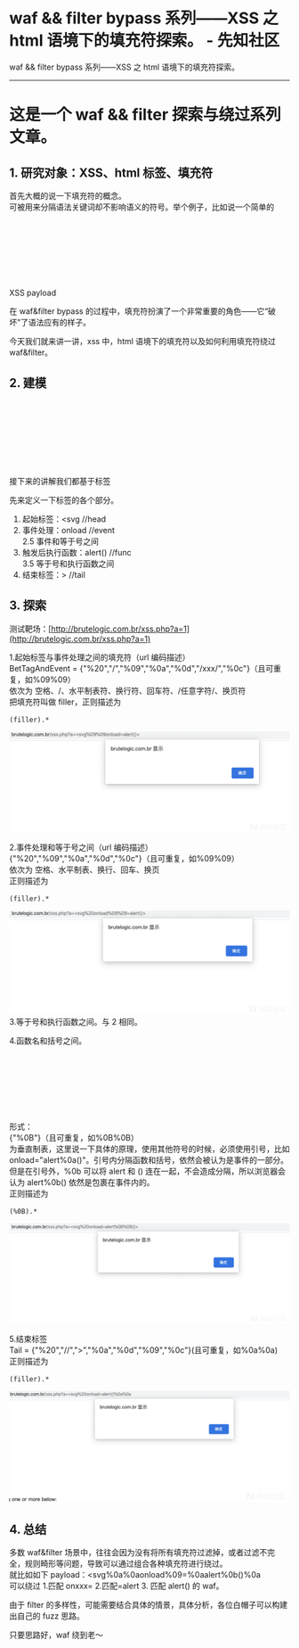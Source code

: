 

# waf && filter bypass 系列——XSS 之 html 语境下的填充符探索。 - 先知社区

waf && filter bypass 系列——XSS 之 html 语境下的填充符探索。

- - -

# 这是一个 waf && filter 探索与绕过系列文章。

## 1\. 研究对象：XSS、html 标签、填充符

首先大概的说一下填充符的概念。  
可被用来分隔语法关键词却不影响语义的符号。举个例子，比如说一个简单的 XSS payload <svg onload=alert()>。我们可以用/来代替 svg 和 onload 之间的空格，且不会影响 html 的解析。我们就说，/是一个填充符。

在 waf&filter bypass 的过程中，填充符扮演了一个非常重要的角色——它“破坏”了语法应有的样子。

今天我们就来讲一讲，xss 中，html 语境下的填充符以及如何利用填充符绕过 waf&filter。

## 2\. 建模

接下来的讲解我们都基于标签<svg onload=alert()>进行说明。

先来定义一下标签的各个部分。

1.  起始标签：<svg //head
2.  事件处理：onload //event  
    2.5 事件和等于号之间
3.  触发后执行函数：alert() //func  
    3.5 等于号和执行函数之间
4.  结束标签：> //tail

## 3\. 探索

测试靶场：[http://brutelogic.com.br/xss.php?a=1](http://brutelogic.com.br/xss.php?a=1)

1.起始标签与事件处理之间的填充符（url 编码描述）  
BetTagAndEvent = {"%20","/","%09","%0a","%0d","/xxx/","%0c"}（且可重复，如%09%09）  
依次为 空格、/、水平制表符、换行符、回车符、/任意字符/、换页符  
把填充符叫做 filler，正则描述为

```plain
(filler).*
```

[![](assets/1698897566-3e13b6e013a41ecd9fedcdfba2f7630b.png)](https://xzfile.aliyuncs.com/media/upload/picture/20200316110508-f1ac537e-6732-1.png)

2.事件处理和等于号之间（url 编码描述）  
{"%20","%09","%0a","%0d","%0c"}（且可重复，如%09%09）  
依次为 空格、水平制表、换行、回车、换页  
正则描述为

```plain
(filler).*
```

[![](assets/1698897566-e5b8233216a00a26525ae6b622e36c35.png)](https://xzfile.aliyuncs.com/media/upload/picture/20200316111012-a68083e2-6733-1.png)  
3.等于号和执行函数之间。与 2 相同。

4.函数名和括号之间。  
形式：<svg onload=alert%0b()>  
{"%0B"}（且可重复，如%0B%0B）  
为垂直制表，这里说一下具体的原理，使用其他符号的时候，必须使用引号，比如 onload="alert%0a()"。引号内分隔函数和括号，依然会被认为是事件的一部分。但是在引号外，%0b 可以将 alert 和 () 连在一起，不会造成分隔，所以浏览器会认为 alert%0b() 依然是包裹在事件内的。  
正则描述为

```plain
(%0B).*
```

[![](assets/1698897566-e937286f9a39fab27f128e87d8568cd9.png)](https://xzfile.aliyuncs.com/media/upload/picture/20200316111235-fbe46c86-6733-1.png)

5.结束标签  
Tail = {"%20","//",">","%0a","%0d","%09","%0c"}(且可重复，如%0a%0a)  
正则描述为

```plain
(filler).*
```

[![](assets/1698897566-36c4ed7f80938be81b9a66950d0ac565.png)](https://xzfile.aliyuncs.com/media/upload/picture/20200316111551-7098bb68-6734-1.png)

## 4\. 总结

多数 waf&filter 场景中，往往会因为没有将所有填充符过滤掉，或者过滤不完全，规则畸形等问题，导致可以通过组合各种填充符进行绕过。  
就比如如下 payload：<svg%0a%0aonload%09=%0aalert%0b()%0a  
可以绕过 1.匹配 onxxx= 2.匹配=alert 3. 匹配 alert() 的 waf。

由于 filter 的多样性，可能需要结合具体的情景，具体分析，各位白帽子可以构建出自己的 fuzz 思路。

只要思路好，waf 绕到老～
